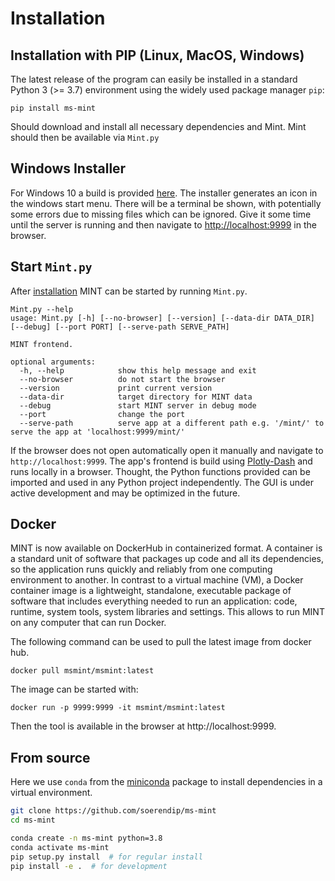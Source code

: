    
# Installation

## Installation with PIP (Linux, MacOS, Windows)

The latest release of the program can easily be installed 
in a standard Python 3 (>= 3.7) environment using the widely used
package manager `pip`:

    pip install ms-mint

Should download and install all necessary dependencies and Mint.
Mint should then be available via `Mint.py`


## Windows Installer

For Windows 10 a build is provided [here](https://github.com/soerendip/ms-mint/releases/latest). 
The installer generates an icon in the windows start menu. There will be a terminal be shown, 
with potentially some errors due to missing files which can be ignored. Give it some time until
the server is running and then navigate to [http://localhost:9999](http://localhost:9999) 
in the browser.


## Start `Mint.py`

After [installation](install.md) MINT can be started by running `Mint.py`.

```console
Mint.py --help
usage: Mint.py [-h] [--no-browser] [--version] [--data-dir DATA_DIR] [--debug] [--port PORT] [--serve-path SERVE_PATH]

MINT frontend.

optional arguments:
  -h, --help            show this help message and exit
  --no-browser          do not start the browser
  --version             print current version
  --data-dir            target directory for MINT data
  --debug               start MINT server in debug mode
  --port                change the port
  --serve-path          serve app at a different path e.g. '/mint/' to serve the app at 'localhost:9999/mint/'
```

If the browser does not open automatically open it manually and navigate to `http://localhost:9999`. The app's frontend is build using [Plotly-Dash](https://plot.ly/dash/) and runs locally in a browser. Thought, the Python functions provided can be imported and used in any Python project independently. The GUI is under active development and may be optimized in the future.


## Docker
MINT is now available on DockerHub in containerized format. A container is a standard unit of software that packages up code and all its dependencies, so the application runs quickly and reliably from one computing environment to another. In contrast to a virtual machine (VM), a Docker container image is a lightweight, standalone, executable package of software that includes everything needed to run an application: code, runtime, system tools, system libraries and settings. This allows to run MINT on any computer that can run Docker.

The following command can be used to pull the latest image from docker hub.

    docker pull msmint/msmint:latest

The image can be started with:

    docker run -p 9999:9999 -it msmint/msmint:latest

Then the tool is available in the browser at http://localhost:9999.


## From source

Here we use `conda` from the [miniconda](https://conda.io/en/latest/miniconda.html) package to install dependencies in a virtual environment.

```bash
git clone https://github.com/soerendip/ms-mint
cd ms-mint

conda create -n ms-mint python=3.8
conda activate ms-mint
pip setup.py install  # for regular install
pip install -e .  # for development
```